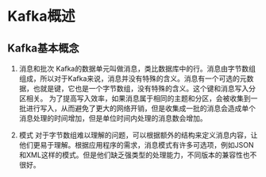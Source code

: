 # Kafka概述

## Kafka基本概念

1. 消息和批次
    Kafka的数据单元叫做消息，类比数据库中的行。消息由字节数组组成，所以对于Kafka来说，消息并没有特殊的含义。消息有一个可选的元数据，也就是键，它也是一个字节数组，没有特殊的含义。这个键和消息写入分区相关。
    为了提高写入效率，如果消息属于相同的主题和分区，会被收集到一批进行写入，从而避免了更大的网络开销，但是收集成一批的消息会造成单个消息处理的时间增加，但是单位时间内处理的消息数会增加。

2. 模式
    对于字节数组难以理解的问题，可以根据额外的结构来定义消息内容，让他们更易于理解。根据应用程序的需求，消息模式有许多可选项，例如JSON和XML这样的模式。但是他们缺乏强类型的处理能力，不同版本的兼容性也不很好。